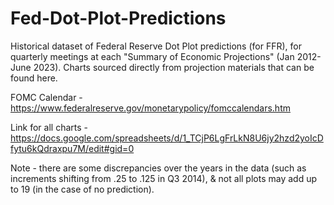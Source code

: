 # Fed-Dot-Plot-Predictions
Historical dataset of Federal Reserve Dot Plot predictions (for FFR), for quarterly meetings at each "Summary of Economic Projections" (Jan 2012-June 2023). Charts sourced directly from projection materials that can be found here.

FOMC Calendar - https://www.federalreserve.gov/monetarypolicy/fomccalendars.htm

Link for all charts - https://docs.google.com/spreadsheets/d/1_TCjP6LgFrLkN8U6jy2hzd2yoIcDfytu6kQdraxpu7M/edit#gid=0


Note - there are some discrepancies over the years in the data (such as increments shifting from .25 to .125 in Q3 2014), & not all plots may add up to 19 (in the case of no prediction).
